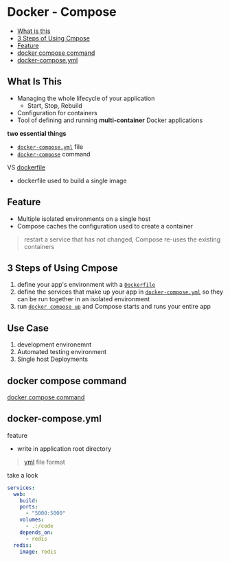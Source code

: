 # Docker - Compose

* [What is this](#what-is-this)
* [3 Steps of Using Cmpose](#3-steps-of-using-cmpose)
* [Feature](#feature)
* [docker compose command](#docker-compose-command)
* [docker-compose.yml](#docker-composeyml)

## What Is This

- Managing the whole lifecycle of your application
  - Start, Stop, Rebuild
- Configuration for containers
- Tool of defining and running **multi-container** Docker applications

**two essential things**

- [`docker-compose.yml`](#docker-composeyml) file
- [`docker-compose`](#docker-compose-command) command

VS [dockerfile](docker-dockerfile.md)

- dockerfile used to build a single image

## Feature

- Multiple isolated environments on a single host
- Compose caches the configuration used to create a container

> restart a service that has not changed, Compose re-uses the existing containers

## 3 Steps of Using Cmpose

1. define your app's environment with a [`Dockerfile`](docker-dockerfile.md)
2. define the services that make up your app in [`docker-compose.yml`](#docker-composeyml) so they can be run together in an isolated environment
3. run [`docker compose up`](#docker-compose-command) and Compose starts and runs your entire app

## Use Case

1. development environemnt
2. Automated testing environment
3. Single host Deployments

## docker compose command

[docker compose command](docker-compose-command.md)

## docker-compose.yml

feature

- write in application root directory

> [yml](yaml.md) file format

take a look

```yml
services:
  web:
    build:
    ports:
      - "5000:5000"
    volumes:
      - .:/code
    depends_on:
      - redis
  redis:
    image: redis
```

